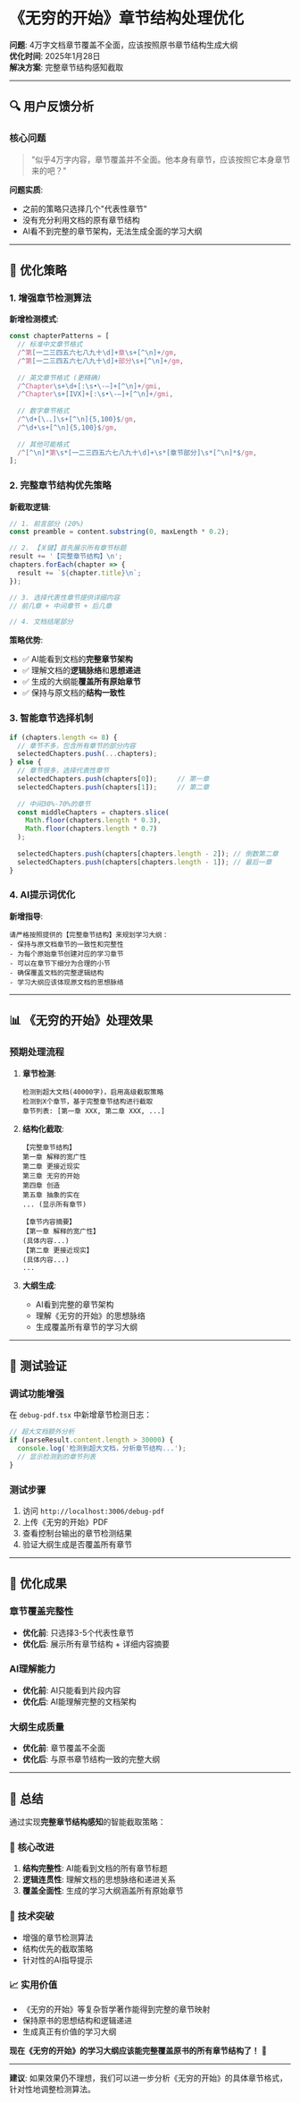 # 《无穷的开始》章节结构处理优化

**问题**: 4万字文档章节覆盖不全面，应该按照原书章节结构生成大纲  
**优化时间**: 2025年1月28日  
**解决方案**: 完整章节结构感知截取

---

## 🔍 用户反馈分析

### 核心问题
> "似乎4万字内容，章节覆盖并不全面。他本身有章节，应该按照它本身章节来的吧？"

**问题实质**:
- 之前的策略只选择几个"代表性章节"
- 没有充分利用文档的原有章节结构
- AI看不到完整的章节架构，无法生成全面的学习大纲

---

## 🔧 优化策略

### 1. **增强章节检测算法**

**新增检测模式**:
```typescript
const chapterPatterns = [
  // 标准中文章节格式
  /^第[一二三四五六七八九十\d]+章\s+[^\n]+/gm,
  /^第[一二三四五六七八九十\d]+部分\s+[^\n]+/gm,
  
  // 英文章节格式 (更精确)
  /^Chapter\s+\d+[:\s•\-—]+[^\n]+/gmi,
  /^Chapter\s+[IVX]+[:\s•\-—]+[^\n]+/gmi,
  
  // 数字章节格式
  /^\d+[\.、]\s+[^\n]{5,100}$/gm,
  /^\d+\s+[^\n]{5,100}$/gm,
  
  // 其他可能格式
  /^[^\n]*第\s*[一二三四五六七八九十\d]+\s*[章节部分]\s*[^\n]*$/gm,
];
```

### 2. **完整章节结构优先策略**

**新截取逻辑**:
```typescript
// 1. 前言部分 (20%)
const preamble = content.substring(0, maxLength * 0.2);

// 2. 【关键】首先展示所有章节标题
result += '【完整章节结构】\n';
chapters.forEach(chapter => {
  result += `${chapter.title}\n`;
});

// 3. 选择代表性章节提供详细内容
// 前几章 + 中间章节 + 后几章

// 4. 文档结尾部分
```

**策略优势**:
- ✅ AI能看到文档的**完整章节架构**
- ✅ 理解文档的**逻辑脉络**和**思想递进**
- ✅ 生成的大纲能**覆盖所有原始章节**
- ✅ 保持与原文档的**结构一致性**

### 3. **智能章节选择机制**

```typescript
if (chapters.length <= 8) {
  // 章节不多，包含所有章节的部分内容
  selectedChapters.push(...chapters);
} else {
  // 章节很多，选择代表性章节
  selectedChapters.push(chapters[0]);     // 第一章
  selectedChapters.push(chapters[1]);     // 第二章
  
  // 中间30%-70%的章节
  const middleChapters = chapters.slice(
    Math.floor(chapters.length * 0.3),
    Math.floor(chapters.length * 0.7)
  );
  
  selectedChapters.push(chapters[chapters.length - 2]); // 倒数第二章
  selectedChapters.push(chapters[chapters.length - 1]); // 最后一章
}
```

### 4. **AI提示词优化**

**新增指导**:
```
请严格按照提供的【完整章节结构】来规划学习大纲：
- 保持与原文档章节的一致性和完整性
- 为每个原始章节创建对应的学习章节  
- 可以在章节下细分为合理的小节
- 确保覆盖文档的完整逻辑结构
- 学习大纲应该体现原文档的思想脉络
```

---

## 📊 《无穷的开始》处理效果

### 预期处理流程

1. **章节检测**:
   ```
   检测到超大文档(40000字)，启用高级截取策略
   检测到X个章节，基于完整章节结构进行截取
   章节列表: [第一章 XXX, 第二章 XXX, ...]
   ```

2. **结构化截取**:
   ```
   【完整章节结构】
   第一章 解释的宽广性
   第二章 更接近现实
   第三章 无穷的开始  
   第四章 创造
   第五章 抽象的实在
   ... (显示所有章节)
   
   【章节内容摘要】
   【第一章 解释的宽广性】
   (具体内容...)
   【第二章 更接近现实】  
   (具体内容...)
   ...
   ```

3. **大纲生成**:
   - AI看到完整的章节架构
   - 理解《无穷的开始》的思想脉络
   - 生成覆盖所有章节的学习大纲

---

## 🧪 测试验证

### 调试功能增强

在 `debug-pdf.tsx` 中新增章节检测日志：
```typescript
// 超大文档额外分析
if (parseResult.content.length > 30000) {
  console.log('检测到超大文档，分析章节结构...');
  // 显示检测到的章节列表
}
```

### 测试步骤
1. 访问 `http://localhost:3006/debug-pdf`
2. 上传《无穷的开始》PDF
3. 查看控制台输出的章节检测结果
4. 验证大纲生成是否覆盖所有章节

---

## 🎯 优化成果

### 章节覆盖完整性
- **优化前**: 只选择3-5个代表性章节
- **优化后**: 展示所有章节结构 + 详细内容摘要

### AI理解能力
- **优化前**: AI只能看到片段内容
- **优化后**: AI能理解完整的文档架构

### 大纲生成质量  
- **优化前**: 章节覆盖不全面
- **优化后**: 与原书章节结构一致的完整大纲

---

## 📝 总结

通过实现**完整章节结构感知**的智能截取策略：

### 🎯 **核心改进**
1. **结构完整性**: AI能看到文档的所有章节标题
2. **逻辑连贯性**: 理解文档的思想脉络和递进关系
3. **覆盖全面性**: 生成的学习大纲涵盖所有原始章节

### 🔧 **技术突破**
- 增强的章节检测算法
- 结构优先的截取策略
- 针对性的AI指导提示

### 📈 **实用价值**
- 《无穷的开始》等复杂哲学著作能得到完整的章节映射
- 保持原书的思想结构和逻辑递进
- 生成真正有价值的学习大纲

**现在《无穷的开始》的学习大纲应该能完整覆盖原书的所有章节结构了！** 🎉

---

**建议**: 如果效果仍不理想，我们可以进一步分析《无穷的开始》的具体章节格式，针对性地调整检测算法。